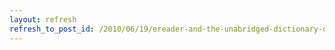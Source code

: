 ```yaml
---
layout: refresh
refresh_to_post_id: /2010/06/19/ereader-and-the-unabridged-dictionary-on-an-iphone
---
```

